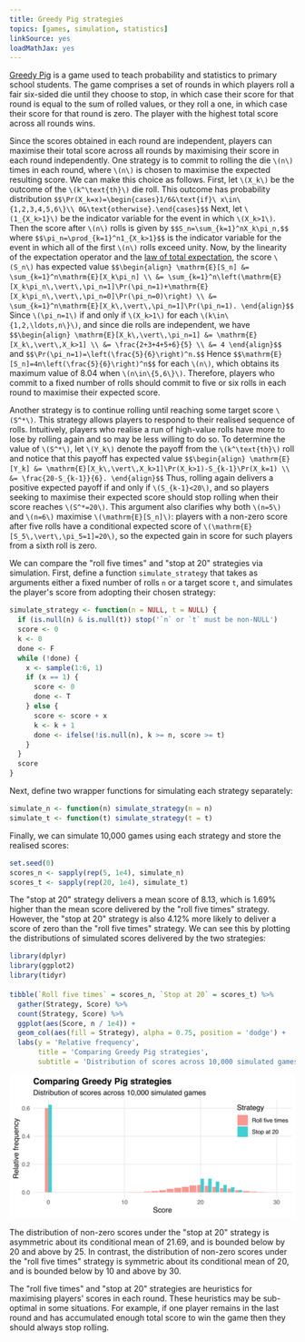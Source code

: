 ```yaml
---
title: Greedy Pig strategies
topics: [games, simulation, statistics]
linkSource: yes
loadMathJax: yes
---
```


[Greedy Pig](https://nzmaths.co.nz/resource/greedy-pig-1) is a game used to teach probability and statistics to primary school students.
The game comprises a set of rounds in which players roll a fair six-sided die until they choose to stop, in which case their score for that round is equal to the sum of rolled values, or they roll a one, in which case their score for that round is zero.
The player with the highest total score across all rounds wins.

Since the scores obtained in each round are independent, players can maximise their total score across all rounds by maximising their score in each round independently.
One strategy is to commit to rolling the die `\(n\)` times in each round, where `\(n\)` is chosen to maximise the expected resulting score.
We can make this choice as follows.
First, let `\(X_k\)` be the outcome of the `\(k^\text{th}\)` die roll.
This outcome has probability distribution
`$$\Pr(X_k=x)=\begin{cases}1/6&\text{if}\ x\in\{1,2,3,4,5,6\}\\ 0&\text{otherwise}.\end{cases}$$`
Next, let `\(1_{X_k>1}\)` be the indicator variable for the event in which `\(X_k>1\)`.
Then the score after `\(n\)` rolls is given by
`$$S_n=\sum_{k=1}^nX_k\pi_n,$$`
where
`$$\pi_n=\prod_{k=1}^n1_{X_k>1}$$`
is the indicator variable for the event in which all of the first `\(n\)` rolls exceed unity.
Now, by the linearity of the expectation operator and the [law of total expectation](https://en.wikipedia.org/wiki/Law_of_total_expectation), the score `\(S_n\)` has expected value
`$$\begin{align}
\mathrm{E}[S_n]
&= \sum_{k=1}^n\mathrm{E}[X_k\pi_n] \\
&= \sum_{k=1}^n\left(\mathrm{E}[X_k\pi_n\,\vert\,\pi_n=1]\Pr(\pi_n=1)+\mathrm{E}[X_k\pi_n\,\vert\,\pi_n=0]\Pr(\pi_n=0)\right) \\
&= \sum_{k=1}^n\mathrm{E}[X_k\,\vert\,\pi_n=1]\Pr(\pi_n=1).
\end{align}$$`
Since `\(\pi_n=1\)` if and only if `\(X_k>1\)` for each `\(k\in\{1,2,\ldots,n\}\)`, and since die rolls are independent, we have
`$$\begin{align}
\mathrm{E}[X_k\,\vert\,\pi_n=1]
&= \mathrm{E}[X_k\,\vert\,X_k>1] \\
&= \frac{2+3+4+5+6}{5} \\
&= 4
\end{align}$$`
and
`$$\Pr(\pi_n=1)=\left(\frac{5}{6}\right)^n.$$`
Hence
`$$\mathrm{E}[S_n]=4n\left(\frac{5}{6}\right)^n$$`
for each `\(n\)`, which obtains its maximum value of 8.04 when `\(n\in\{5,6\}\)`.
Therefore, players who commit to a fixed number of rolls should commit to five or six rolls in each round to maximise their expected score.

Another strategy is to continue rolling until reaching some target score `\(S^*\)`.
This strategy allows players to respond to their realised sequence of rolls.
Intuitively, players who realise a run of high-value rolls have more to lose by rolling again and so may be less willing to do so.
To determine the value of `\(S^*\)`, let `\(Y_k\)` denote the payoff from the `\(k^\text{th}\)` roll and notice that this payoff has expected value
`$$\begin{align}
\mathrm{E}[Y_k]
&= \mathrm{E}[X_k\,\vert\,X_k>1]\Pr(X_k>1)-S_{k-1}\Pr(X_k=1) \\
&= \frac{20-S_{k-1}}{6}.
\end{align}$$`
Thus, rolling again delivers a positive expected payoff if and only if `\(S_{k-1}<20\)`, and so players seeking to maximise their expected score should stop rolling when their score reaches `\(S^*=20\)`.
This argument also clarifies why both `\(n=5\)` and `\(n=6\)` maximise `\(\mathrm{E}[S_n]\)`: players with a non-zero score after five rolls have a conditional expected score of `\(\mathrm{E}[S_5\,\vert\,\pi_5=1]=20\)`, so the expected gain in score for such players from a sixth roll is zero.

We can compare the "roll five times" and "stop at 20" strategies via simulation.
First, define a function `simulate_strategy` that takes as arguments either a fixed number of rolls `n` or a target score `t`, and simulates the player's score from adopting their chosen strategy:

```r
simulate_strategy <- function(n = NULL, t = NULL) {
  if (is.null(n) & is.null(t)) stop('`n` or `t` must be non-NULL')
  score <- 0
  k <- 0
  done <- F
  while (!done) {
    x <- sample(1:6, 1)
    if (x == 1) {
      score <- 0
      done <- T
    } else {
      score <- score + x
      k <- k + 1
      done <- ifelse(!is.null(n), k >= n, score >= t)
    }
  }
  score
}
```
Next, define two wrapper functions for simulating each strategy separately:

```r
simulate_n <- function(n) simulate_strategy(n = n)
simulate_t <- function(t) simulate_strategy(t = t)
```
Finally, we can simulate 10,000 games using each strategy and store the realised scores:

```r
set.seed(0)
scores_n <- sapply(rep(5, 1e4), simulate_n)
scores_t <- sapply(rep(20, 1e4), simulate_t)
```

The "stop at 20" strategy delivers a mean score of 8.13, which is 1.69% higher than the mean score delivered by the "roll five times" strategy.
However, the "stop at 20" strategy is also 4.12% more likely to deliver a score of zero than the "roll five times" strategy.
We can see this by plotting the distributions of simulated scores delivered by the two strategies:

```r
library(dplyr)
library(ggplot2)
library(tidyr)

tibble(`Roll five times` = scores_n, `Stop at 20` = scores_t) %>%
  gather(Strategy, Score) %>%
  count(Strategy, Score) %>%
  ggplot(aes(Score, n / 1e4)) +
  geom_col(aes(fill = Strategy), alpha = 0.75, position = 'dodge') +
  labs(y = 'Relative frequency',
       title = 'Comparing Greedy Pig strategies',
       subtitle = 'Distribution of scores across 10,000 simulated games')
```

![](figures/distributions-1.svg)

The distribution of non-zero scores under the "stop at 20" strategy is asymmetric about its conditional mean of 21.69, and is bounded below by 20 and above by 25.
In contrast, the distribution of non-zero scores under the "roll five times" strategy is symmetric about its conditional mean of 20, and is bounded below by 10 and above by 30.

The "roll five times" and "stop at 20" strategies are heuristics for maximising players' scores in each round.
These heuristics may be sub-optimal in some situations.
For example, if one player remains in the last round and has accumulated enough total score to win the game then they should always stop rolling.

